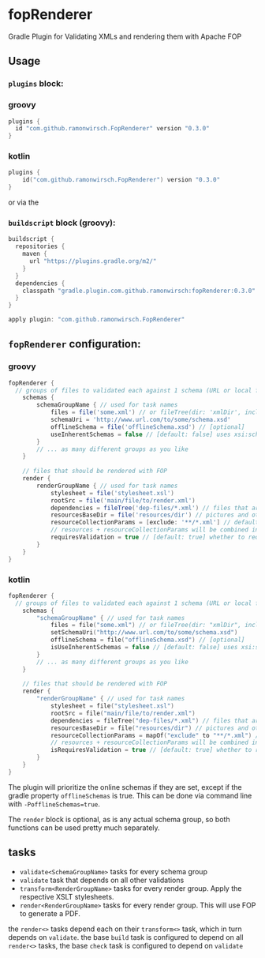 # fopRenderer
Gradle Plugin for Validating XMLs and rendering them with Apache FOP

## Usage

### `plugins` block:

### groovy
```groovy
plugins {
  id "com.github.ramonwirsch.FopRenderer" version "0.3.0"
}
```
### kotlin
```kotlin
plugins {
    id("com.github.ramonwirsch.FopRenderer") version "0.3.0"
}
```
or via the

### `buildscript` block (groovy):
```groovy
buildscript {
  repositories {
    maven {
      url "https://plugins.gradle.org/m2/"
    }
  }
  dependencies {
    classpath "gradle.plugin.com.github.ramonwirsch:fopRenderer:0.3.0"
  }
}

apply plugin: "com.github.ramonwirsch.FopRenderer"
```

## `fopRenderer` configuration:
### groovy
```groovy
fopRenderer {
  // groups of files to validated each against 1 schema (URL or local file)
	schemas {
		schemaGroupName { // used for task names
			files = file('some.xml') // or fileTree(dir: 'xmlDir', include: '*.xml')
			schemaUri = 'http://www.url.com/to/some/schema.xsd'
			offlineSchema = file('offlineSchema.xsd') // [optional]
			useInherentSchemas = false // [default: false] uses xsi:schemaLocation tags or Doctype statements in the XML files for validation instead of forced schema
		}
		// ... as many different groups as you like
	}
	
	// files that should be rendered with FOP
	render {
		renderGroupName { // used for task names
			stylesheet = file('stylesheet.xsl')
			rootSrc = file('main/file/to/render.xml')
			dependencies = fileTree('dep-files/*.xml') // files that are monitored by transformTask. Defaults to siblings of rootSrc
			resourcesBaseDir = file('resources/dir') // pictures and other resources. Links will be interpreted relative to this
			resourceCollectionParams = [exclude: '**/*.xml'] // default: params for resource fileTree.
			// resources + resourceCollectionParams will be combined into a FileCollection that is monitored for changes by the renderTask
			requiresValidation = true // [default: true] whether to require passing of schema validation before attempting to transform/render
		}
	}
}
```
### kotlin
```kotlin
fopRenderer {
  // groups of files to validated each against 1 schema (URL or local file)
	schemas {
		"schemaGroupName" { // used for task names
			files = file("some.xml") // or fileTree(dir: "xmlDir", include: "*.xml")
			setSchemaUri("http://www.url.com/to/some/schema.xsd")
			offlineSchema = file("offlineSchema.xsd") // [optional]
			isUseInherentSchemas = false // [default: false] uses xsi:schemaLocation tags or Doctype statements in the XML files for validation instead of forced schema
		}
		// ... as many different groups as you like
	}
	
	// files that should be rendered with FOP
	render {
		"renderGroupName" { // used for task names
			stylesheet = file("stylesheet.xsl")
			rootSrc = file("main/file/to/render.xml")
			dependencies = fileTree("dep-files/*.xml") // files that are monitored by transformTask. Defaults to siblings of rootSrc
			resourcesBaseDir = file("resources/dir") // pictures and other resources. Links will be interpreted relative to this
			resourceCollectionParams = mapOf("exclude" to "**/*.xml") // default: params for resource fileTree.
			// resources + resourceCollectionParams will be combined into a FileCollection that is monitored for changes by the renderTask
			isRequiresValidation = true // [default: true] whether to require passing of schema validation before attempting to transform/render
		}
	}
}
```

The plugin will prioritize the online schemas if they are set, except if the gradle property `offlineSchemas` is true.
This can be done via command line with `-PofflineSchemas=true`.

The `render` block is optional, as is any actual schema group, so both functions can be used pretty much separately.

## tasks
* `validate<SchemaGroupName>` tasks for every schema group
* `validate` task that depends on all other validations
* `transform<RenderGroupName>` tasks for every render group. Apply the respective XSLT stylesheets.
* `render<RenderGroupName>` tasks for every render group. This will use FOP to generate a PDF.

the `render<>` tasks depend each on their `transform<>` task, which in turn depends on `validate`.
the base `build` task is configured to depend on all `render<>` tasks, the base `check` task is configured to depend on `validate`
